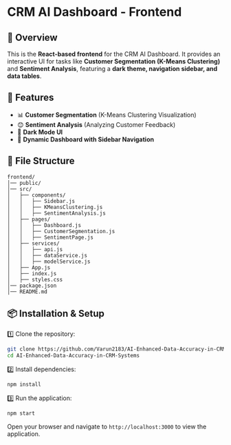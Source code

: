 # CRM AI Dashboard - Frontend

## 📌 Overview
This is the **React-based frontend** for the CRM AI Dashboard. It provides an interactive UI for tasks like **Customer Segmentation (K-Means Clustering)** and **Sentiment Analysis**, featuring a **dark theme, navigation sidebar, and data tables**.

## 🚀 Features
- 📊 **Customer Segmentation** (K-Means Clustering Visualization)
- 😊 **Sentiment Analysis** (Analyzing Customer Feedback)
- 🎨 **Dark Mode UI**
- 🔄 **Dynamic Dashboard with Sidebar Navigation**

## 📂 File Structure
```
frontend/
│── public/
│── src/
│   ├── components/
│   │   ├── Sidebar.js
│   │   ├── KMeansClustering.js
│   │   ├── SentimentAnalysis.js
│   ├── pages/
│   │   ├── Dashboard.js
│   │   ├── CustomerSegmentation.js
│   │   ├── SentimentPage.js
│   ├── services/
│   │   ├── api.js
│   │   ├── dataService.js
│   │   ├── modelService.js
│   ├── App.js
│   ├── index.js
│   ├── styles.css
│── package.json
│── README.md
```

## 📦 Installation & Setup
1️⃣ Clone the repository:
```sh
git clone https://github.com/Varun2183/AI-Enhanced-Data-Accuracy-in-CRM-Systems.git
cd AI-Enhanced-Data-Accuracy-in-CRM-Systems
```

2️⃣ Install dependencies:
```sh
npm install
```

3️⃣ Run the application:
```sh
npm start
```

Open your browser and navigate to `http://localhost:3000` to view the application.
